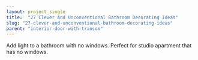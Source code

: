 ```yaml
---
layout: project_single
title:  "27 Clever And Unconventional Bathroom Decorating Ideas"
slug: "27-clever-and-unconventional-bathroom-decorating-ideas"
parent: "interior-door-with-transom"
---
```

Add light to a bathroom with no windows. Perfect for studio apartment that has no windows.